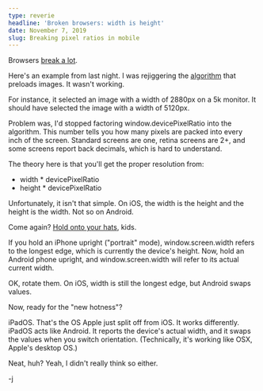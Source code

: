 ```yaml
---
type: reverie
headline: 'Broken browsers: width is height'
date: November 7, 2019
slug: Breaking pixel ratios in mobile
---
```


Browsers [break a lot](https://www.jamesabels.net/reverie/adventures-in-the-resize-event).

Here's an example from last night. I was rejiggering the [algorithm](https://github.com/abelsj60/jamesabels.net/blob/54f0b67ad19c3c36da105a58775b79cab209e41e/app/helpers/preloadBigImages.js#L12) that preloads images. It wasn't working. 

For instance, it selected an image with a width of 2880px on a 5k monitor. It should have selected the image with a width of 5120px. 

Problem was, I'd stopped factoring window.devicePixelRatio into the algorithm. This number tells you how many pixels are packed into every inch of the screen. Standard screens are one, retina screens are 2+, and some screens report back decimals, which is hard to understand.

The theory here is that you'll get the proper resolution from: 

- width * devicePixelRatio
- height * devicePixelRatio 

Unfortunately, it isn't that simple. On iOS, the width is the height and the height is the width. Not so on Android.

Come again? [Hold onto your hats](https://github.com/abelsj60/jamesabels.net/blob/54f0b67ad19c3c36da105a58775b79cab209e41e/app/helpers/preloadBigImages.js#L17), kids. 

If you hold an iPhone upright ("portrait" mode), window.screen.width refers to the longest edge, which is currently the device's height. Now, hold an Android phone upright, and window.screen.width will refer to its actual current width. 

OK, rotate them. On iOS, width is still the longest edge, but Android swaps values.

Now, ready for the "new hotness"? 

iPadOS. That's the OS Apple just split off from iOS. It works differently. iPadOS acts like Android. It reports the device's actual width, and it swaps the values when you switch orientation. (Technically, it's working like OSX, Apple's desktop OS.)

Neat, huh? Yeah, I didn't really think so either.

-j